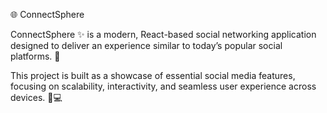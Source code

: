 🌐 ConnectSphere

ConnectSphere ✨ is a modern, React-based social networking application designed to deliver an experience similar to today’s popular social platforms. 🚀

This project is built as a showcase of essential social media features, focusing on scalability, interactivity, and seamless user experience across devices. 📱💻
